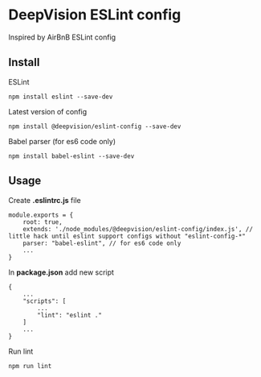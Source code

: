 # DeepVision ESLint config
Inspired by AirBnB ESLint config

## Install
ESLint

    npm install eslint --save-dev

Latest version of config

    npm install @deepvision/eslint-config --save-dev

Babel parser (for es6 code only)

    npm install babel-eslint --save-dev

## Usage
Create **.eslintrc.js** file

    module.exports = {
        root: true,
        extends: './node_modules/@deepvision/eslint-config/index.js', // little hack until eslint support configs without "eslint-config-*"
        parser: "babel-eslint", // for es6 code only
        ...
    }

In **package.json** add new script

    {
        ...
        "scripts": [
            ...
            "lint": "eslint ."
        ]
        ...
    }

Run lint

    npm run lint
